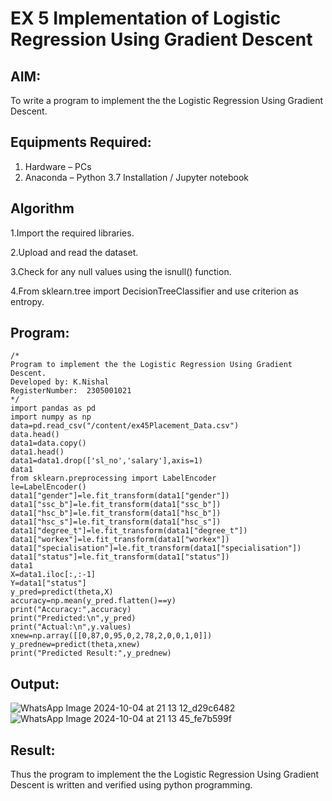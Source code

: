 # EX 5 Implementation of Logistic Regression Using Gradient Descent

## AIM:
To write a program to implement the the Logistic Regression Using Gradient Descent.

## Equipments Required:
1. Hardware – PCs
2. Anaconda – Python 3.7 Installation / Jupyter notebook

## Algorithm
1.Import the required libraries.<p>
2.Upload and read the dataset.<p>
3.Check for any null values using the isnull() function.<p>
4.From sklearn.tree import DecisionTreeClassifier and use criterion as entropy.

## Program:
```
/*
Program to implement the the Logistic Regression Using Gradient Descent.
Developed by: K.Nishal
RegisterNumber:  2305001021
*/
import pandas as pd
import numpy as np
data=pd.read_csv("/content/ex45Placement_Data.csv")
data.head()
data1=data.copy()
data1.head()
data1=data1.drop(['sl_no','salary'],axis=1)
data1
from sklearn.preprocessing import LabelEncoder
le=LabelEncoder()
data1["gender"]=le.fit_transform(data1["gender"])
data1["ssc_b"]=le.fit_transform(data1["ssc_b"])
data1["hsc_b"]=le.fit_transform(data1["hsc_b"])
data1["hsc_s"]=le.fit_transform(data1["hsc_s"])
data1["degree_t"]=le.fit_transform(data1["degree_t"])
data1["workex"]=le.fit_transform(data1["workex"])
data1["specialisation"]=le.fit_transform(data1["specialisation"])
data1["status"]=le.fit_transform(data1["status"])
data1
X=data1.iloc[:,:-1]
Y=data1["status"]
y_pred=predict(theta,X)
accuracy=np.mean(y_pred.flatten()==y)
print("Accuracy:",accuracy)
print("Predicted:\n",y_pred)
print("Actual:\n",y.values)
xnew=np.array([[0,87,0,95,0,2,78,2,0,0,1,0]])
y_prednew=predict(theta,xnew)
print("Predicted Result:",y_prednew)
```

## Output:
![WhatsApp Image 2024-10-04 at 21 13 12_d29c6482](https://github.com/user-attachments/assets/5e2e7109-79cd-4999-9ad1-7dc75502a0a2)
![WhatsApp Image 2024-10-04 at 21 13 45_fe7b599f](https://github.com/user-attachments/assets/ce2df77e-a1f4-46ac-91cd-0e181cbf73b4)



## Result:
Thus the program to implement the the Logistic Regression Using Gradient Descent is written and verified using python programming.

